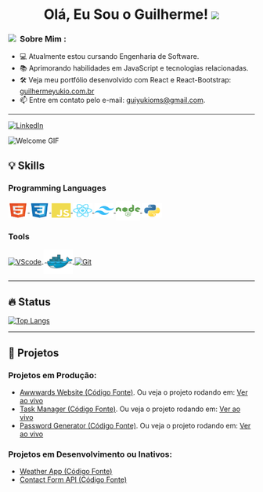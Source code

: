 <div align="center">
  <h1>
    Olá, Eu Sou o Guilherme!
    <img src="https://media.giphy.com/media/hvRJCLFzcasrR4ia7z/giphy.gif" width="30px"/>
  </h1>

 </div>

### <img src="https://media.giphy.com/media/WUlplcMpOCEmTGBtBW/giphy.gif" width="40"> &nbsp;Sobre Mim :

- 💻 Atualmente estou cursando Engenharia de Software.
- 📚 Aprimorando habilidades em JavaScript e tecnologias relacionadas.
- 🛠️ Veja meu portfólio desenvolvido com React e React-Bootstrap: [guilhermeyukio.com.br](https://guilhermeyukio.com.br/)
- 📫 Entre em contato pelo e-mail: guiyukioms@gmail.com.
---

<!-- Links -->
[![LinkedIn](https://img.shields.io/badge/LinkedIn-0077B5?style=for-the-badge&logo=linkedin&logoColor=white)](https://www.linkedin.com/in/guilherme-yukio-a215701a3/)

<!-- GIF -->
<div align="left">
  <img src="https://media2.giphy.com/media/v1.Y2lkPTc5MGI3NjExcWJzYjB2Nms0MTk3b2Y4ZHl4ampqMjZtaWNweGs0NmdxbW43OWcxeSZlcD12MV9pbnRlcm5hbF9naWZfYnlfaWQmY3Q9Zw/3oEjHF6VkFM4uKeRDa/giphy.webp" alt="Welcome GIF" height="280" width="1100">
</div>

## 💡 Skills
<!-- Skills: Programming Languages -->
  <div>
    <h3>Programming Languages</h3>
    <a href="https://developer.mozilla.org/en-US/docs/Web/HTML" target="_blank">
      <img align="center" alt="HTML" height="30" width="40" src="https://raw.githubusercontent.com/devicons/devicon/master/icons/html5/html5-original.svg">
    </a>
    <a href="https://developer.mozilla.org/en-US/docs/Web/CSS" target="_blank">
      <img align="center" alt="CSS" height="30" width="40" src="https://raw.githubusercontent.com/devicons/devicon/master/icons/css3/css3-original.svg">
    </a>
    <a href="https://developer.mozilla.org/en-US/docs/Web/JavaScript" target="_blank">
      <img align="center" alt="JavaScript" height="30" width="40" src="https://raw.githubusercontent.com/devicons/devicon/master/icons/javascript/javascript-plain.svg">
    </a>
    <a href="https://reactjs.org" target="_blank">
      <img align="center" alt="React" height="30" width="40" src="https://raw.githubusercontent.com/devicons/devicon/master/icons/react/react-original.svg">
    </a>
    <a href="https://tailwindcss.com" target="_blank">
      <img align="center" alt="TailwindCSS" height="30" width="40" src="https://raw.githubusercontent.com/devicons/devicon/master/icons/tailwindcss/tailwindcss-original.svg">
    </a>
    <a href="https://nodejs.org" target="_blank">
      <img align="center" alt="Node.js" height="40" width="50" src="https://raw.githubusercontent.com/devicons/devicon/master/icons/nodejs/nodejs-plain-wordmark.svg">
    </a>
    <a href="https://www.python.org" target="_blank">
      <img align="center" alt="Python" height="30" width="40" src="https://raw.githubusercontent.com/devicons/devicon/master/icons/python/python-original.svg">
    </a>
  </div>

  
  <!-- Skills: Tools & Frameworks -->
  <div style="flex-basis: 48%;">
    <h3>Tools</h3>
    <a href="https://code.visualstudio.com/" target="_blank">
      <img align="center" alt="VScode" height="30" width="40" src="https://cdn.jsdelivr.net/gh/devicons/devicon/icons/vscode/vscode-original.svg">
    </a>
    <a href="https://www.docker.com/" target="_blank">
      <img align="center" alt="Docker" height="50" width="60" src="https://raw.githubusercontent.com/devicons/devicon/master/icons/docker/docker-original.svg">
    </a>
    <a href="https://git-scm.com/" target="_blank">
      <img align="center" alt="Git" height="30" width="40" src="https://cdn.jsdelivr.net/gh/devicons/devicon/icons/git/git-original.svg">
    </a>
  </div>

---

## 🔥 Status
[![Top Langs](https://github-readme-stats.vercel.app/api/top-langs/?username=guiyukioms&layout=compact&theme=vision-friendly-dark)](https://github.com/anuraghazra/github-readme-stats)

---

## 🚀 Projetos

### Projetos em Produção:

- [Awwwards Website (Código Fonte)](https://github.com/guiyukioms/pp-fe-react-zentry-clone). Ou veja o projeto rodando em: [Ver ao vivo](https://zentryclone.guilhermeyukio.com.br/)
- [Task Manager (Código Fonte)](https://github.com/guiyukioms/gyms-task-manager). Ou veja o projeto rodando em: [Ver ao vivo](https://guiyukioms.github.io/gyms-task-manager/)
- [Password Generator (Código Fonte)](https://github.com/guiyukioms/gyms-password-generator). Ou veja o projeto rodando em: [Ver ao vivo](https://guiyukioms.github.io/gyms-password-generator/)

### Projetos em Desenvolvimento ou Inativos:

- [Weather App (Código Fonte)](https://github.com/guiyukioms/my_weather_app)
- [Contact Form API (Código Fonte)](https://github.com/guiyukioms/gyms-form-server)
